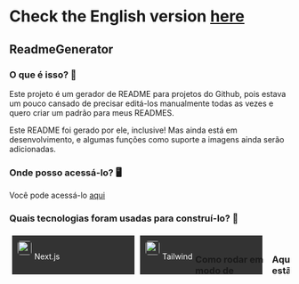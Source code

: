 # Check the English version <a href="README.md">here</a>

## ReadmeGenerator

### O que é isso? 🤔
Este projeto é um gerador de README para projetos do Github, pois estava um pouco cansado de precisar editá-los manualmente todas as vezes e quero criar um padrão para meus READMES. 

Este README foi gerado por ele, inclusive! Mas ainda está em desenvolvimento, e algumas funções como suporte a imagens ainda serão adicionadas.

### Onde posso acessá-lo? 🖥
Você pode acessá-lo <a href="https://readmegenerator-ruanemanuell.vercel.app/">aqui</a>

### Quais tecnologias foram usadas para construí-lo? 🚀
<div style="overflow: auto"><div style="float:left; background-color: #333; width: 200px; height: 50px; padding: 10px; display:flex; margin: 5px">
      <img src='https://cdn.jsdelivr.net/gh/devicons/devicon@latest/icons/nextjs/nextjs-original.svg' width="25" height="25" style="border-radius:5px">
      <p style="color: white; padding: 5px">Next.js</p>
    </div>
	<div style="float:left; background-color: #333; width: 200px; height: 50px; padding: 10px; display:flex; margin: 5px">
      <img src='https://cdn.jsdelivr.net/gh/devicons/devicon@latest/icons/tailwindcss/tailwindcss-original-wordmark.svg' width="25" height="25" style="border-radius:5px">
      <p style="color: white; padding: 5px">Tailwind</p>

### Como rodar em modo de desenvolvimento 🏃
     Clone o repositório.
     Instale dependências usando 'npm install'.
     Execute o próximo com 'npm run dev'.
     Acesse http://localhost:3000 no seu navegador.
    
### Aqui estão algumas imagens do projeto em execução ⚡️:
![image](https://github.com/RuanEmanuell/readmegenerator/assets/113607857/8d2186cd-8373-4891-b7fe-ed0b53c7a44a)
![image](https://github.com/RuanEmanuell/readmegenerator/assets/113607857/eeee462d-ba11-4618-bae7-b8d9f3ec4d74)
